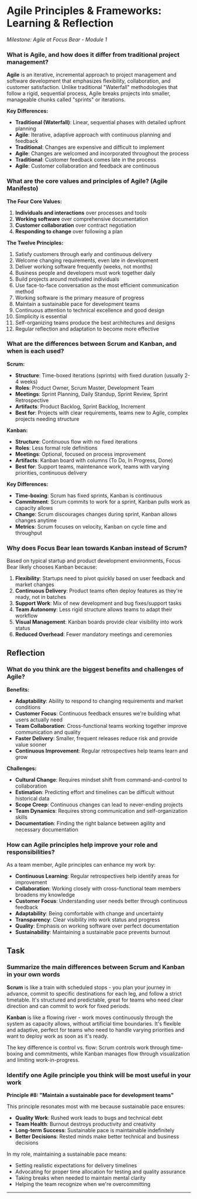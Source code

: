 # Agile Principles & Frameworks: Learning & Reflection
*Milestone: Agile at Focus Bear - Module 1*


### What is Agile, and how does it differ from traditional project management?

**Agile** is an iterative, incremental approach to project management and software development that emphasizes flexibility, collaboration, and customer satisfaction. Unlike traditional "Waterfall" methodologies that follow a rigid, sequential process, Agile breaks projects into smaller, manageable chunks called "sprints" or iterations.

**Key Differences:**
- **Traditional (Waterfall)**: Linear, sequential phases with detailed upfront planning
- **Agile**: Iterative, adaptive approach with continuous planning and feedback
- **Traditional**: Changes are expensive and difficult to implement
- **Agile**: Changes are welcomed and incorporated throughout the process
- **Traditional**: Customer feedback comes late in the process
- **Agile**: Customer collaboration and feedback are continuous

### What are the core values and principles of Agile? (Agile Manifesto)

**The Four Core Values:**
1. **Individuals and interactions** over processes and tools
2. **Working software** over comprehensive documentation
3. **Customer collaboration** over contract negotiation
4. **Responding to change** over following a plan

**The Twelve Principles:**
1. Satisfy customers through early and continuous delivery
2. Welcome changing requirements, even late in development
3. Deliver working software frequently (weeks, not months)
4. Business people and developers must work together daily
5. Build projects around motivated individuals
6. Use face-to-face conversation as the most efficient communication method
7. Working software is the primary measure of progress
8. Maintain a sustainable pace for development teams
9. Continuous attention to technical excellence and good design
10. Simplicity is essential
11. Self-organizing teams produce the best architectures and designs
12. Regular reflection and adaptation to become more effective

### What are the differences between Scrum and Kanban, and when is each used?

**Scrum:**
- **Structure**: Time-boxed iterations (sprints) with fixed duration (usually 2-4 weeks)
- **Roles**: Product Owner, Scrum Master, Development Team
- **Meetings**: Sprint Planning, Daily Standup, Sprint Review, Sprint Retrospective
- **Artifacts**: Product Backlog, Sprint Backlog, Increment
- **Best for**: Projects with clear requirements, teams new to Agile, complex projects needing structure

**Kanban:**
- **Structure**: Continuous flow with no fixed iterations
- **Roles**: Less formal role definitions
- **Meetings**: Optional, focused on process improvement
- **Artifacts**: Kanban board with columns (To Do, In Progress, Done)
- **Best for**: Support teams, maintenance work, teams with varying priorities, continuous delivery

**Key Differences:**
- **Time-boxing**: Scrum has fixed sprints, Kanban is continuous
- **Commitment**: Scrum commits to work for a sprint, Kanban pulls work as capacity allows
- **Change**: Scrum discourages changes during sprint, Kanban allows changes anytime
- **Metrics**: Scrum focuses on velocity, Kanban on cycle time and throughput

### Why does Focus Bear lean towards Kanban instead of Scrum?

Based on typical startup and product development environments, Focus Bear likely chooses Kanban because:

1. **Flexibility**: Startups need to pivot quickly based on user feedback and market changes
2. **Continuous Delivery**: Product teams often deploy features as they're ready, not in batches
3. **Support Work**: Mix of new development and bug fixes/support tasks
4. **Team Autonomy**: Less rigid structure allows teams to adapt their workflow
5. **Visual Management**: Kanban boards provide clear visibility into work status
6. **Reduced Overhead**: Fewer mandatory meetings and ceremonies

## Reflection

### What do you think are the biggest benefits and challenges of Agile?

**Benefits:**
- **Adaptability**: Ability to respond to changing requirements and market conditions
- **Customer Focus**: Continuous feedback ensures we're building what users actually need
- **Team Collaboration**: Cross-functional teams working together improve communication and quality
- **Faster Delivery**: Smaller, frequent releases reduce risk and provide value sooner
- **Continuous Improvement**: Regular retrospectives help teams learn and grow

**Challenges:**
- **Cultural Change**: Requires mindset shift from command-and-control to collaboration
- **Estimation**: Predicting effort and timelines can be difficult without historical data
- **Scope Creep**: Continuous changes can lead to never-ending projects
- **Team Dynamics**: Requires strong communication and self-organization skills
- **Documentation**: Finding the right balance between agility and necessary documentation

### How can Agile principles help improve your role and responsibilities?

As a team member, Agile principles can enhance my work by:

- **Continuous Learning**: Regular retrospectives help identify areas for improvement
- **Collaboration**: Working closely with cross-functional team members broadens my knowledge
- **Customer Focus**: Understanding user needs better through continuous feedback
- **Adaptability**: Being comfortable with change and uncertainty
- **Transparency**: Clear visibility into work status and progress
- **Quality**: Emphasis on working software over perfect documentation
- **Sustainability**: Maintaining a sustainable pace prevents burnout

## Task

### Summarize the main differences between Scrum and Kanban in your own words

**Scrum** is like a train with scheduled stops - you plan your journey in advance, commit to specific destinations for each leg, and follow a strict timetable. It's structured and predictable, great for teams who need clear direction and can commit to work for fixed periods.

**Kanban** is like a flowing river - work moves continuously through the system as capacity allows, without artificial time boundaries. It's flexible and adaptive, perfect for teams who need to handle varying priorities and want to deploy work as soon as it's ready.

The key difference is control vs. flow: Scrum controls work through time-boxing and commitments, while Kanban manages flow through visualization and limiting work-in-progress.

### Identify one Agile principle you think will be most useful in your work

**Principle #8: "Maintain a sustainable pace for development teams"**

This principle resonates most with me because sustainable pace ensures:
- **Quality Work**: Rushed work leads to bugs and technical debt
- **Team Health**: Burnout destroys productivity and creativity
- **Long-term Success**: Sustainable pace is maintainable indefinitely
- **Better Decisions**: Rested minds make better technical and business decisions

In my role, maintaining a sustainable pace means:
- Setting realistic expectations for delivery timelines
- Advocating for proper time allocation for testing and quality assurance
- Taking breaks when needed to maintain mental clarity
- Helping the team recognize when we're overcommitting

---
